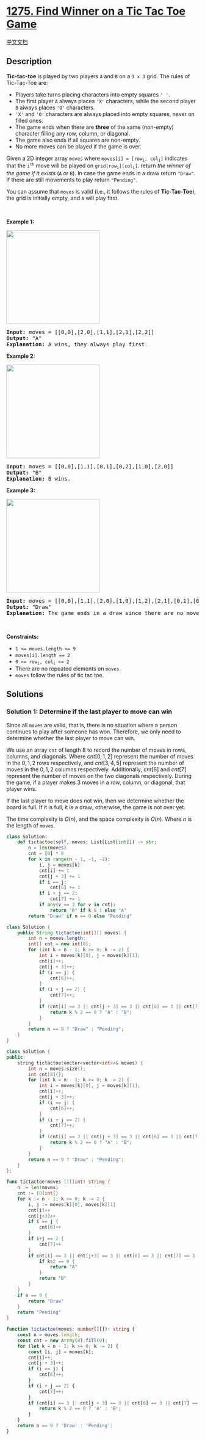 # [1275. Find Winner on a Tic Tac Toe Game](https://leetcode.com/problems/find-winner-on-a-tic-tac-toe-game)

[中文文档](/solution/1200-1299/1275.Find%20Winner%20on%20a%20Tic%20Tac%20Toe%20Game/README.md)

<!-- tags:Array,Hash Table,Matrix,Simulation -->

## Description

<p><strong>Tic-tac-toe</strong> is played by two players <code>A</code> and <code>B</code> on a <code>3 x 3</code> grid. The rules of Tic-Tac-Toe are:</p>

<ul>
	<li>Players take turns placing characters into empty squares <code>&#39; &#39;</code>.</li>
	<li>The first player <code>A</code> always places <code>&#39;X&#39;</code> characters, while the second player <code>B</code> always places <code>&#39;O&#39;</code> characters.</li>
	<li><code>&#39;X&#39;</code> and <code>&#39;O&#39;</code> characters are always placed into empty squares, never on filled ones.</li>
	<li>The game ends when there are <strong>three</strong> of the same (non-empty) character filling any row, column, or diagonal.</li>
	<li>The game also ends if all squares are non-empty.</li>
	<li>No more moves can be played if the game is over.</li>
</ul>

<p>Given a 2D integer array <code>moves</code> where <code>moves[i] = [row<sub>i</sub>, col<sub>i</sub>]</code> indicates that the <code>i<sup>th</sup></code> move will be played on <code>grid[row<sub>i</sub>][col<sub>i</sub>]</code>. return <em>the winner of the game if it exists</em> (<code>A</code> or <code>B</code>). In case the game ends in a draw return <code>&quot;Draw&quot;</code>. If there are still movements to play return <code>&quot;Pending&quot;</code>.</p>

<p>You can assume that <code>moves</code> is valid (i.e., it follows the rules of <strong>Tic-Tac-Toe</strong>), the grid is initially empty, and <code>A</code> will play first.</p>

<p>&nbsp;</p>
<p><strong class="example">Example 1:</strong></p>
<img alt="" src="./images/xo1-grid.jpg" style="width: 244px; height: 245px;" />
<pre>
<strong>Input:</strong> moves = [[0,0],[2,0],[1,1],[2,1],[2,2]]
<strong>Output:</strong> &quot;A&quot;
<strong>Explanation:</strong> A wins, they always play first.
</pre>

<p><strong class="example">Example 2:</strong></p>
<img alt="" src="./images/xo2-grid.jpg" style="width: 244px; height: 245px;" />
<pre>
<strong>Input:</strong> moves = [[0,0],[1,1],[0,1],[0,2],[1,0],[2,0]]
<strong>Output:</strong> &quot;B&quot;
<strong>Explanation:</strong> B wins.
</pre>

<p><strong class="example">Example 3:</strong></p>
<img alt="" src="./images/xo3-grid.jpg" style="width: 244px; height: 245px;" />
<pre>
<strong>Input:</strong> moves = [[0,0],[1,1],[2,0],[1,0],[1,2],[2,1],[0,1],[0,2],[2,2]]
<strong>Output:</strong> &quot;Draw&quot;
<strong>Explanation:</strong> The game ends in a draw since there are no moves to make.
</pre>

<p>&nbsp;</p>
<p><strong>Constraints:</strong></p>

<ul>
	<li><code>1 &lt;= moves.length &lt;= 9</code></li>
	<li><code>moves[i].length == 2</code></li>
	<li><code>0 &lt;= row<sub>i</sub>, col<sub>i</sub> &lt;= 2</code></li>
	<li>There are no repeated elements on <code>moves</code>.</li>
	<li><code>moves</code> follow the rules of tic tac toe.</li>
</ul>

## Solutions

### Solution 1: Determine if the last player to move can win

Since all `moves` are valid, that is, there is no situation where a person continues to play after someone has won. Therefore, we only need to determine whether the last player to move can win.

We use an array `cnt` of length $8$ to record the number of moves in rows, columns, and diagonals. Where $cnt[0, 1, 2]$ represent the number of moves in the $0, 1, 2$ rows respectively, and $cnt[3, 4, 5]$ represent the number of moves in the $0, 1, 2$ columns respectively. Additionally, $cnt[6]$ and $cnt[7]$ represent the number of moves on the two diagonals respectively. During the game, if a player makes $3$ moves in a row, column, or diagonal, that player wins.

If the last player to move does not win, then we determine whether the board is full. If it is full, it is a draw; otherwise, the game is not over yet.

The time complexity is $O(n)$, and the space complexity is $O(n)$. Where $n$ is the length of `moves`.

<!-- tabs:start -->

```python
class Solution:
    def tictactoe(self, moves: List[List[int]]) -> str:
        n = len(moves)
        cnt = [0] * 8
        for k in range(n - 1, -1, -2):
            i, j = moves[k]
            cnt[i] += 1
            cnt[j + 3] += 1
            if i == j:
                cnt[6] += 1
            if i + j == 2:
                cnt[7] += 1
            if any(v == 3 for v in cnt):
                return "B" if k & 1 else "A"
        return "Draw" if n == 9 else "Pending"
```

```java
class Solution {
    public String tictactoe(int[][] moves) {
        int n = moves.length;
        int[] cnt = new int[8];
        for (int k = n - 1; k >= 0; k -= 2) {
            int i = moves[k][0], j = moves[k][1];
            cnt[i]++;
            cnt[j + 3]++;
            if (i == j) {
                cnt[6]++;
            }
            if (i + j == 2) {
                cnt[7]++;
            }
            if (cnt[i] == 3 || cnt[j + 3] == 3 || cnt[6] == 3 || cnt[7] == 3) {
                return k % 2 == 0 ? "A" : "B";
            }
        }
        return n == 9 ? "Draw" : "Pending";
    }
}
```

```cpp
class Solution {
public:
    string tictactoe(vector<vector<int>>& moves) {
        int n = moves.size();
        int cnt[8]{};
        for (int k = n - 1; k >= 0; k -= 2) {
            int i = moves[k][0], j = moves[k][1];
            cnt[i]++;
            cnt[j + 3]++;
            if (i == j) {
                cnt[6]++;
            }
            if (i + j == 2) {
                cnt[7]++;
            }
            if (cnt[i] == 3 || cnt[j + 3] == 3 || cnt[6] == 3 || cnt[7] == 3) {
                return k % 2 == 0 ? "A" : "B";
            }
        }
        return n == 9 ? "Draw" : "Pending";
    }
};
```

```go
func tictactoe(moves [][]int) string {
	n := len(moves)
	cnt := [8]int{}
	for k := n - 1; k >= 0; k -= 2 {
		i, j := moves[k][0], moves[k][1]
		cnt[i]++
		cnt[j+3]++
		if i == j {
			cnt[6]++
		}
		if i+j == 2 {
			cnt[7]++
		}
		if cnt[i] == 3 || cnt[j+3] == 3 || cnt[6] == 3 || cnt[7] == 3 {
			if k%2 == 0 {
				return "A"
			}
			return "B"
		}
	}
	if n == 9 {
		return "Draw"
	}
	return "Pending"
}
```

```ts
function tictactoe(moves: number[][]): string {
    const n = moves.length;
    const cnt = new Array(8).fill(0);
    for (let k = n - 1; k >= 0; k -= 2) {
        const [i, j] = moves[k];
        cnt[i]++;
        cnt[j + 3]++;
        if (i == j) {
            cnt[6]++;
        }
        if (i + j == 2) {
            cnt[7]++;
        }
        if (cnt[i] == 3 || cnt[j + 3] == 3 || cnt[6] == 3 || cnt[7] == 3) {
            return k % 2 == 0 ? 'A' : 'B';
        }
    }
    return n == 9 ? 'Draw' : 'Pending';
}
```

<!-- tabs:end -->

<!-- end -->
